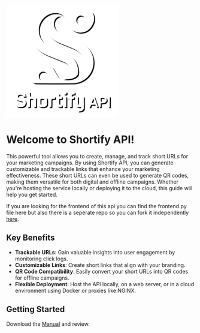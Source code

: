 <img src="logo.png" alt="Description of logo" width="300" />

# Welcome to Shortify API! 

This powerful tool allows you to create, manage, and track short URLs for your marketing campaigns. By using Shortify API, you can generate customizable and trackable links that enhance your marketing effectiveness. These short URLs can even be used to generate QR codes, making them versatile for both digital and offline campaigns. Whether you're hosting the service locally or deploying it to the cloud, this guide will help you get started.

If you are looking for the frontend of this api you can find the frontend.py file here but also there is a seperate repo so you can fork it independently [here](https://github.com/dtsoden/shortifyapi-frontend/tree/main).

## Key Benefits

- **Trackable URLs**: Gain valuable insights into user engagement by monitoring click logs.
- **Customizable Links**: Create short links that align with your branding.
- **QR Code Compatibility**: Easily convert your short URLs into QR codes for offline campaigns.
- **Flexible Deployment**: Host the API locally, on a web server, or in a cloud environment using Docker or proxies like NGINX.

## Getting Started
Download the [Manual](https://github.com/dtsoden/shortifyapi/raw/main/Shortify%20API%20User%20Manual.pdf) and review.
